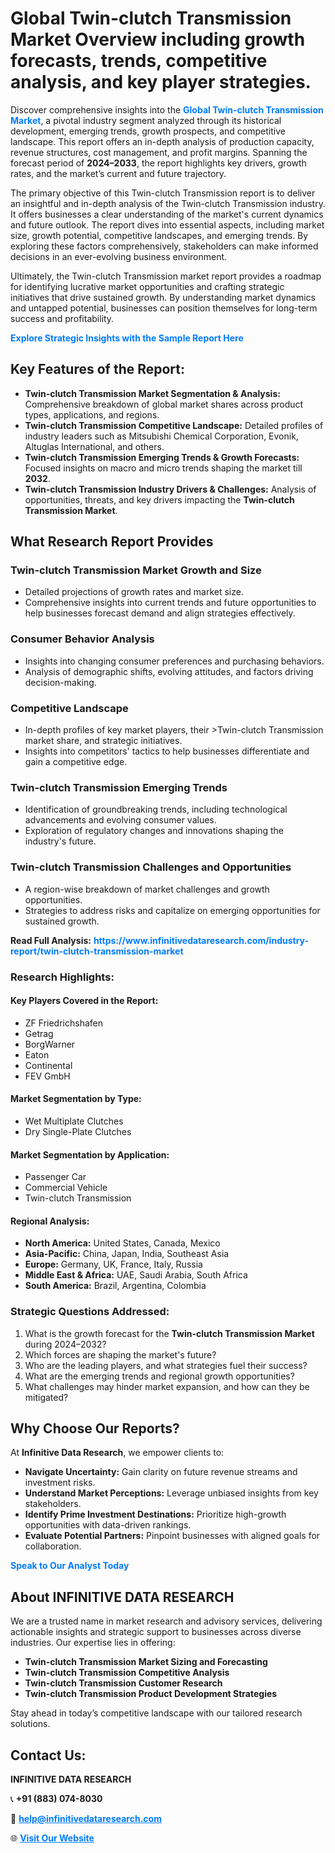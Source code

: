 <h1>Global Twin-clutch Transmission Market Overview including growth forecasts, trends, competitive analysis, and key player strategies.</h1>
<p>
Discover comprehensive insights into the 
<a href="https://www.infinitivedataresearch.com/industry-report/twin-clutch-transmission-market" rel="dofollow" style="color: #007BFF; text-decoration: none;"><strong>Global Twin-clutch Transmission Market</strong></a>, a pivotal industry segment analyzed through its historical development, emerging trends, growth prospects, and competitive landscape. This report offers an in-depth analysis of production capacity, revenue structures, cost management, and profit margins. Spanning the forecast period of <strong>2024–2033</strong>, the report highlights key drivers, growth rates, and the market’s current and future trajectory.
</p>
<p>
The primary objective of this Twin-clutch Transmission report is to deliver an insightful and in-depth analysis of the Twin-clutch Transmission industry. It offers businesses a clear understanding of the market's current dynamics and future outlook. The report dives into essential aspects, including market size, growth potential, competitive landscapes, and emerging trends. By exploring these factors comprehensively, stakeholders can make informed decisions in an ever-evolving business environment.
</p>
<p>
Ultimately, the Twin-clutch Transmission market report provides a roadmap for identifying lucrative market opportunities and crafting strategic initiatives that drive sustained growth. By understanding market dynamics and untapped potential, businesses can position themselves for long-term success and profitability.
</p>
<p>
<a href="https://www.infinitivedataresearch.com/request-sample/reportId=111154" style="color: #007BFF; text-decoration: none;"><strong>Explore Strategic Insights with the Sample Report Here</strong></a>
</p>

<h2>Key Features of the Report:</h2>
<ul>
<li><strong>Twin-clutch Transmission Market Segmentation & Analysis:</strong> Comprehensive breakdown of global market shares across product types, applications, and regions.</li>
<li><strong>Twin-clutch Transmission Competitive Landscape:</strong> Detailed profiles of industry leaders such as Mitsubishi Chemical Corporation, Evonik, Altuglas International, and others.</li>
<li><strong>Twin-clutch Transmission Emerging Trends & Growth Forecasts:</strong> Focused insights on macro and micro trends shaping the market till <strong>2032</strong>.</li>
<li><strong>Twin-clutch Transmission Industry Drivers & Challenges:</strong> Analysis of opportunities, threats, and key drivers impacting the <strong>Twin-clutch Transmission Market</strong>.</li>
</ul>

<h2>What Research Report Provides</h2>
<h3>Twin-clutch Transmission Market Growth and Size</h3>
<ul>
<li>Detailed projections of growth rates and market size.</li>
<li>Comprehensive insights into current trends and future opportunities to help businesses forecast demand and align strategies effectively.</li>
</ul>

<h3>Consumer Behavior Analysis</h3>
<ul>
<li>Insights into changing consumer preferences and purchasing behaviors.</li>
<li>Analysis of demographic shifts, evolving attitudes, and factors driving decision-making.</li>
</ul>

<h3>Competitive Landscape</h3>
<ul>
<li>In-depth profiles of key market players, their >Twin-clutch Transmission market share, and strategic initiatives.</li>
<li>Insights into competitors' tactics to help businesses differentiate and gain a competitive edge.</li>
</ul>

<h3>Twin-clutch Transmission Emerging Trends</h3>
<ul>
<li>Identification of groundbreaking trends, including technological advancements and evolving consumer values.</li>
<li>Exploration of regulatory changes and innovations shaping the industry's future.</li>
</ul>

<h3>Twin-clutch Transmission Challenges and Opportunities</h3>
<ul>
<li>A region-wise breakdown of market challenges and growth opportunities.</li>
<li>Strategies to address risks and capitalize on emerging opportunities for sustained growth.</li>
</ul>
<p><strong>Read Full Analysis:</strong> <a href="https://www.infinitivedataresearch.com/industry-report/twin-clutch-transmission-market" rel="dofollow" style="color: #007BFF; text-decoration: none;"><strong>https://www.infinitivedataresearch.com/industry-report/twin-clutch-transmission-market</strong></a></p>
<h3>Research Highlights:</h3>
<h4>Key Players Covered in the Report:</h4>
<ul><li>ZF Friedrichshafen</li><li>Getrag</li><li>BorgWarner</li><li>Eaton</li><li>Continental</li><li>FEV GmbH</li></ul>
<h4>Market Segmentation by Type:</h4>
<ul><li>Wet Multiplate Clutches</li><li>Dry Single-Plate Clutches</li></ul>
<h4>Market Segmentation by Application:</h4>
<ul><li>Passenger Car</li><li>Commercial Vehicle</li><li>Twin-clutch Transmission</li></ul>

<h4>Regional Analysis:</h4>
<ul>
<li><strong>North America:</strong> United States, Canada, Mexico</li>
<li><strong>Asia-Pacific:</strong> China, Japan, India, Southeast Asia</li>
<li><strong>Europe:</strong> Germany, UK, France, Italy, Russia</li>
<li><strong>Middle East & Africa:</strong> UAE, Saudi Arabia, South Africa</li>
<li><strong>South America:</strong> Brazil, Argentina, Colombia</li>
</ul>

<h3>Strategic Questions Addressed:</h3>
<ol>
<li>What is the growth forecast for the <strong>Twin-clutch Transmission Market</strong> during 2024–2032?</li>
<li>Which forces are shaping the market's future?</li>
<li>Who are the leading players, and what strategies fuel their success?</li>
<li>What are the emerging trends and regional growth opportunities?</li>
<li>What challenges may hinder market expansion, and how can they be mitigated?</li>
</ol>

<h2>Why Choose Our Reports?</h2>
<p>At <strong>Infinitive Data Research</strong>, we empower clients to:</p>
<ul>
<li><strong>Navigate Uncertainty:</strong> Gain clarity on future revenue streams and investment risks.</li>
<li><strong>Understand Market Perceptions:</strong> Leverage unbiased insights from key stakeholders.</li>
<li><strong>Identify Prime Investment Destinations:</strong> Prioritize high-growth opportunities with data-driven rankings.</li>
<li><strong>Evaluate Potential Partners:</strong> Pinpoint businesses with aligned goals for collaboration.</li>
</ul>
<p><a href="https://www.infinitivedataresearch.com/industry-report/twin-clutch-transmission-market" rel="dofollow" style="color: #007BFF; text-decoration: none;"><strong>Speak to Our Analyst Today</strong></a></p>

<h2>About INFINITIVE DATA RESEARCH</h2>
<p>We are a trusted name in market research and advisory services, delivering actionable insights and strategic support to businesses across diverse industries. Our expertise lies in offering:</p>
<ul>
<li><strong>Twin-clutch Transmission Market Sizing and Forecasting</strong></li>
<li><strong>Twin-clutch Transmission Competitive Analysis</strong></li>
<li><strong>Twin-clutch Transmission Customer Research</strong></li>
<li><strong>Twin-clutch Transmission Product Development Strategies</strong></li>
</ul>
<p>Stay ahead in today’s competitive landscape with our tailored research solutions.</p>

<h2>Contact Us:</h2>
<p><strong>INFINITIVE DATA RESEARCH</strong></p>
<p>📞 <strong>+91 (883) 074-8030</strong></p>
<p>📧 <strong><a href="mailto:help@infinitivedataresearch.com" style="color: #007BFF;">help@infinitivedataresearch.com</a></strong></p>
<p>🌐 <strong><a href="https://www.infinitivedataresearch.com" rel="dofollow" style="color: #007BFF;">Visit Our Website</a></strong></p>